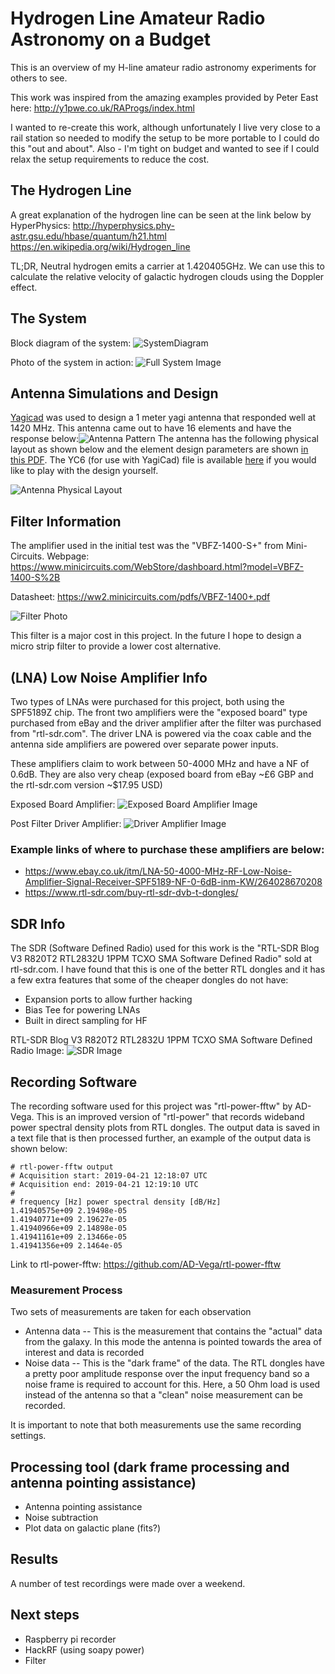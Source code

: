 
# Hydrogen Line Amateur Radio Astronomy on a Budget
This is an overview of my H-line amateur radio astronomy experiments for others to see.

This work was inspired from the amazing examples provided by Peter East here:
http://y1pwe.co.uk/RAProgs/index.html

I wanted to re-create this work, although unfortunately I live very close to a rail station so needed to modify the setup to be more portable to I could do this "out and about". Also - I'm tight on budget and wanted to see if I could relax the setup requirements to reduce the cost.

## The Hydrogen Line
A great explanation of the hydrogen line can be seen at the link below by HyperPhysics:
http://hyperphysics.phy-astr.gsu.edu/hbase/quantum/h21.html
https://en.wikipedia.org/wiki/Hydrogen_line

TL;DR, Neutral hydrogen emits a carrier at 1.420405GHz. We can use this to calculate the relative velocity of galactic hydrogen clouds using the Doppler effect.  

## The System
Block diagram of the system:
![SystemDiagram](/docs/RadioTelescopeSystemDiagram.png)

Photo of the system in action:
![Full System Image](/docs/FullSystem.png)

## Antenna Simulations and Design
[Yagicad](http://www.yagicad.com/yagicad/YagiCAD.htm) was used to design a 1 meter yagi antenna that responded well at 1420 MHz. This antenna came out to have 16 elements and have the response below:![Antenna Pattern](/AntennaV1Data/AntennaPattern.PNG)
The antenna has the following physical layout as shown below and the element design parameters are shown [in this PDF](/AntennaV1Data/CuOvereview.pdf). The YC6 (for use with YagiCad) file is available [here](/AntennaV1Data/DL6WU20_HLINEV1Cu.YC6) if you would like to play with the design yourself.

![Antenna Physical Layout](/AntennaV1Data/AntennaPlot.PNG)

## Filter Information
The amplifier used in the initial test was the "VBFZ-1400-S+" from Mini-Circuits.
Webpage: https://www.minicircuits.com/WebStore/dashboard.html?model=VBFZ-1400-S%2B

Datasheet: https://ww2.minicircuits.com/pdfs/VBFZ-1400+.pdf

![Filter Photo](/docs/MiniCircuitsFilter.jpg)

This filter is a major cost in this project. In the future I hope to design a micro strip filter to provide a lower cost alternative.

## (LNA) Low Noise Amplifier Info
Two types of LNAs were purchased for this project, both using the SPF5189Z chip. The front two amplifiers were the "exposed board" type purchased from eBay and the driver amplifier after the filter was purchased from "rtl-sdr.com". The driver LNA is powered via the coax cable and the antenna side amplifiers are powered over separate power inputs. 

These amplifiers claim to work between 50-4000 MHz and have a NF of 0.6dB. They are also very cheap (exposed board from eBay ~£6 GBP and the rtl-sdr.com version ~$17.95 USD)

Exposed Board Amplifier:
![Exposed Board Amplifier Image](/docs/FilterA.jpg)

Post Filter Driver Amplifier:
![Driver Amplifier Image](/docs/FilterB.jpg)

### Example links of where to purchase these amplifiers are below:
- https://www.ebay.co.uk/itm/LNA-50-4000-MHz-RF-Low-Noise-Amplifier-Signal-Receiver-SPF5189-NF-0-6dB-inm-KW/264028670208
- https://www.rtl-sdr.com/buy-rtl-sdr-dvb-t-dongles/

## SDR Info 
The SDR (Software Defined Radio) used for this work is the "RTL-SDR Blog V3 R820T2 RTL2832U 1PPM TCXO SMA Software Defined Radio" sold at rtl-sdr.com. I have found that this is one of the better RTL dongles and it has a few extra features that some of the cheaper dongles do not have:
- Expansion ports to allow further hacking
- Bias Tee for powering LNAs
- Built in direct sampling for HF

RTL-SDR Blog V3 R820T2 RTL2832U 1PPM TCXO SMA Software Defined Radio Image:
![SDR Image](/docs/RTL.jpg)

## Recording Software
The recording software used for this project was "rtl-power-fftw" by AD-Vega. This is an improved version of "rtl-power" that records wideband power spectral density plots from RTL dongles. The output data is saved in a text file that is then processed further, an example of the output data is shown below:
```
# rtl-power-fftw output
# Acquisition start: 2019-04-21 12:18:07 UTC
# Acquisition end: 2019-04-21 12:19:10 UTC
#
# frequency [Hz] power spectral density [dB/Hz]
1.41940575e+09 2.19498e-05
1.41940771e+09 2.19627e-05
1.41940966e+09 2.14898e-05
1.41941161e+09 2.13466e-05
1.41941356e+09 2.1464e-05
``` 

Link to rtl-power-fftw:
https://github.com/AD-Vega/rtl-power-fftw

### Measurement Process
Two sets of measurements are taken for each observation
- Antenna data
-- This is the measurement that contains the "actual" data from the galaxy. In this mode the antenna is pointed towards the area of interest and data is recorded
- Noise data
-- This is the "dark frame" of the data. The RTL dongles have a pretty poor amplitude response over the input frequency band so a noise frame is required to account for this. Here, a 50 Ohm load is used instead of the antenna so that a "clean" noise measurement can be recorded.

It is important to note that both measurements use the same recording settings.

## Processing tool (dark frame processing and antenna pointing assistance)
- Antenna pointing assistance
- Noise subtraction
- Plot data on galactic plane (fits?)

## Results
A number of test recordings were made over a weekend. 

## Next steps
- Raspberry pi recorder
- HackRF (using soapy power)
- Filter

